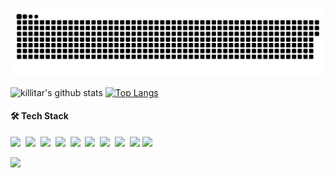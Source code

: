 <a href=#><img src="contributions.svg"></a>

<div float="right"> 
  
![killitar's github stats](https://github-readme-stats.vercel.app/api?username=killitar&show_icons=true&theme=dark) 
[![Top Langs](https://github-readme-stats.vercel.app/api/top-langs/?username=killitar&layout=compact&theme=dark)](https://github.com/anuraghazra/github-readme-stats)

 </div>
 
 

#### 🛠 Tech Stack

<code><img height="20" src="https://api.iconify.design/logos-typescript-icon.svg"></code>&nbsp;
<code><img height="20" src="https://api.iconify.design/logos-lua.svg"></code>&nbsp;
<code><img height="20" src="https://api.iconify.design/logos-vitejs.svg"></code>&nbsp;
<code><img height="20" src="https://api.iconify.design/logos:vue.svg"></code>&nbsp;
<code><img height="20" src="https://api.iconify.design/logos:nuxt-icon.svg"></code>&nbsp;
<code><img height="20" src="https://api.iconify.design/logos-unocss.svg"></code>&nbsp;
<code><img height="20" src="https://api.iconify.design/logos-vitest.svg"></code>&nbsp;
<code><img height="20" src="https://api.iconify.design/logos-pnpm.svg"></code>&nbsp;
<code><img height="20" src="https://api.iconify.design/logos-nodejs-icon.svg"></code>
<code><img height="20" src="https://api.iconify.design/logos-react.svg"></code>&nbsp;

![](https://komarev.com/ghpvc/?username=killitar&color=lightgrey)
